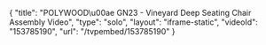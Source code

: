 {
    "title": "POLYWOOD\u00ae GN23 - Vineyard Deep Seating Chair Assembly Video",
    "type": "solo",
    "layout": "iframe-static",
    "videoId": "153785190",
    "url": "\/tvpembed\/153785190"
}